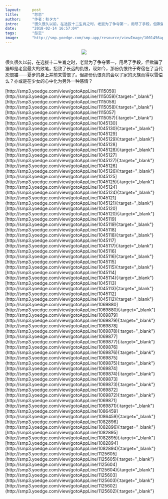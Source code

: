 ```yaml
---
layout:     post
title:      "怨恋"
author:     "作者：秋タカ"
intro:      "很久很久以前，在选拔十二生肖之时，老鼠为了争夺第一，用尽了手段，但欺骗了猫却是老鼠最大的败笔，招致了长远的仇恨，现如今，那份仇恨终于寄宿在了当代怨恨猫——夏步的身上并前来雪恨了。但那份仇恨真的会以子家的灭族而得以雪偿么？亦或是在少女的心中化为另外一种感情？"
date:       "2018-02-14 16:57:04"
tags:       "怨恋"
image:      "http://smp.yoedge.com/smp-app/resource/viewImage/1001456appline.png"
---
```

<div style="text-align: center">
<p><img src="http://smp.yoedge.com/smp-app/resource/viewImage/1001456appline.png"/></p>
</div>
<p class="post-meta">
<span>很久很久以前，在选拔十二生肖之时，老鼠为了争夺第一，用尽了手段，但欺骗了猫却是老鼠最大的败笔，招致了长远的仇恨，现如今，那份仇恨终于寄宿在了当代怨恨猫——夏步的身上并前来雪恨了。但那份仇恨真的会以子家的灭族而得以雪偿么？亦或是在少女的心中化为另外一种感情？</span>
</p>
[http://smp3.yoedge.com/view/gotoAppLine/1115059](http://smp3.yoedge.com/view/gotoAppLine/1115059){:target="_blank"}
[http://smp3.yoedge.com/view/gotoAppLine/1115058](http://smp3.yoedge.com/view/gotoAppLine/1115058){:target="_blank"}
[http://smp3.yoedge.com/view/gotoAppLine/1115057](http://smp3.yoedge.com/view/gotoAppLine/1115057){:target="_blank"}
[http://smp3.yoedge.com/view/gotoAppLine/1045130](http://smp3.yoedge.com/view/gotoAppLine/1045130){:target="_blank"}
[http://smp3.yoedge.com/view/gotoAppLine/1045129](http://smp3.yoedge.com/view/gotoAppLine/1045129){:target="_blank"}
[http://smp3.yoedge.com/view/gotoAppLine/1045128](http://smp3.yoedge.com/view/gotoAppLine/1045128){:target="_blank"}
[http://smp3.yoedge.com/view/gotoAppLine/1045127](http://smp3.yoedge.com/view/gotoAppLine/1045127){:target="_blank"}
[http://smp3.yoedge.com/view/gotoAppLine/1045126](http://smp3.yoedge.com/view/gotoAppLine/1045126){:target="_blank"}
[http://smp3.yoedge.com/view/gotoAppLine/1045125](http://smp3.yoedge.com/view/gotoAppLine/1045125){:target="_blank"}
[http://smp3.yoedge.com/view/gotoAppLine/1045124](http://smp3.yoedge.com/view/gotoAppLine/1045124){:target="_blank"}
[http://smp3.yoedge.com/view/gotoAppLine/1045121](http://smp3.yoedge.com/view/gotoAppLine/1045121){:target="_blank"}
[http://smp3.yoedge.com/view/gotoAppLine/1045120](http://smp3.yoedge.com/view/gotoAppLine/1045120){:target="_blank"}
[http://smp3.yoedge.com/view/gotoAppLine/1045119](http://smp3.yoedge.com/view/gotoAppLine/1045119){:target="_blank"}
[http://smp3.yoedge.com/view/gotoAppLine/1045118](http://smp3.yoedge.com/view/gotoAppLine/1045118){:target="_blank"}
[http://smp3.yoedge.com/view/gotoAppLine/1045117](http://smp3.yoedge.com/view/gotoAppLine/1045117){:target="_blank"}
[http://smp3.yoedge.com/view/gotoAppLine/1045116](http://smp3.yoedge.com/view/gotoAppLine/1045116){:target="_blank"}
[http://smp3.yoedge.com/view/gotoAppLine/1045115](http://smp3.yoedge.com/view/gotoAppLine/1045115){:target="_blank"}
[http://smp3.yoedge.com/view/gotoAppLine/1045114](http://smp3.yoedge.com/view/gotoAppLine/1045114){:target="_blank"}
[http://smp3.yoedge.com/view/gotoAppLine/1045113](http://smp3.yoedge.com/view/gotoAppLine/1045113){:target="_blank"}
[http://smp3.yoedge.com/view/gotoAppLine/1045112](http://smp3.yoedge.com/view/gotoAppLine/1045112){:target="_blank"}
[http://smp3.yoedge.com/view/gotoAppLine/1069880](http://smp3.yoedge.com/view/gotoAppLine/1069880){:target="_blank"}
[http://smp3.yoedge.com/view/gotoAppLine/1069879](http://smp3.yoedge.com/view/gotoAppLine/1069879){:target="_blank"}
[http://smp3.yoedge.com/view/gotoAppLine/1069878](http://smp3.yoedge.com/view/gotoAppLine/1069878){:target="_blank"}
[http://smp3.yoedge.com/view/gotoAppLine/1069877](http://smp3.yoedge.com/view/gotoAppLine/1069877){:target="_blank"}
[http://smp3.yoedge.com/view/gotoAppLine/1069876](http://smp3.yoedge.com/view/gotoAppLine/1069876){:target="_blank"}
[http://smp3.yoedge.com/view/gotoAppLine/1069875](http://smp3.yoedge.com/view/gotoAppLine/1069875){:target="_blank"}
[http://smp3.yoedge.com/view/gotoAppLine/1069874](http://smp3.yoedge.com/view/gotoAppLine/1069874){:target="_blank"}
[http://smp3.yoedge.com/view/gotoAppLine/1069873](http://smp3.yoedge.com/view/gotoAppLine/1069873){:target="_blank"}
[http://smp3.yoedge.com/view/gotoAppLine/1069872](http://smp3.yoedge.com/view/gotoAppLine/1069872){:target="_blank"}
[http://smp3.yoedge.com/view/gotoAppLine/1069871](http://smp3.yoedge.com/view/gotoAppLine/1069871){:target="_blank"}
[http://smp3.yoedge.com/view/gotoAppLine/1086459](http://smp3.yoedge.com/view/gotoAppLine/1086459){:target="_blank"}
[http://smp3.yoedge.com/view/gotoAppLine/1082896](http://smp3.yoedge.com/view/gotoAppLine/1082896){:target="_blank"}
[http://smp3.yoedge.com/view/gotoAppLine/1082895](http://smp3.yoedge.com/view/gotoAppLine/1082895){:target="_blank"}
[http://smp3.yoedge.com/view/gotoAppLine/1082894](http://smp3.yoedge.com/view/gotoAppLine/1082894){:target="_blank"}
[http://smp3.yoedge.com/view/gotoAppLine/1125605](http://smp3.yoedge.com/view/gotoAppLine/1125605){:target="_blank"}
[http://smp3.yoedge.com/view/gotoAppLine/1125604](http://smp3.yoedge.com/view/gotoAppLine/1125604){:target="_blank"}
[http://smp3.yoedge.com/view/gotoAppLine/1125603](http://smp3.yoedge.com/view/gotoAppLine/1125603){:target="_blank"}
[http://smp3.yoedge.com/view/gotoAppLine/1125602](http://smp3.yoedge.com/view/gotoAppLine/1125602){:target="_blank"}


